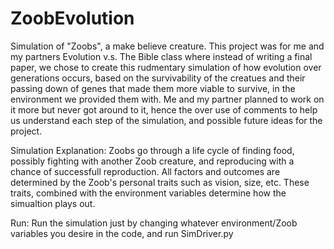 # ZoobEvolution
Simulation of "Zoobs", a make believe creature. This project was for me and my partners Evolution v.s. The Bible class where instead of writing a final paper, we chose to create this rudmentary simulation of how evolution over generations occurs, based on the survivability of the creatues and their passing down of genes that made them more viable to survive, in the environment we provided them with. Me and my partner planned to work on it more but never got around to it, hence the over use of comments to help us understand each step of the simulation, and possible future ideas for the project.

Simulation Explanation:
Zoobs go through a life cycle of finding food, possibly fighting with another Zoob creature, and reproducing with a chance of successfull reproduction. All factors and outcomes are determined by the Zoob's personal traits such as vision, size, etc. These traits, combined with the environment variables determine how the simualtion plays out.

Run: Run the simulation just by changing whatever environment/Zoob variables you desire in the code, and run SimDriver.py
